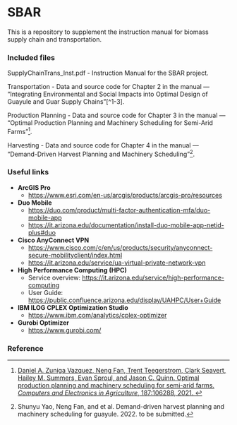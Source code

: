 # SBAR

This is a repository to supplement the instruction manual for biomass supply chain and transportation.

### Included files

SupplyChainTrans_Inst.pdf - Instruction Manual for the SBAR project.

Transportation - Data and source code for Chapter 2 in the manual — “Integrating Environmental and Social Impacts into Optimal Design of Guayule and Guar Supply Chains”[^1-3].

Production Planning - Data and source code for Chapter 3 in the manual — “Optimal Production Planning and Machinery Scheduling for Semi-Arid Farms”[^4].

Harvesting - Data and source code for Chapter 4 in the manual — “Demand-Driven Harvest Planning and Machinery Scheduling”[^5].

### Useful links

- **ArcGIS Pro** 
  - https://www.esri.com/en-us/arcgis/products/arcgis-pro/resources
- **Duo Mobile**
  - https://duo.com/product/multi-factor-authentication-mfa/duo-mobile-app
  - https://it.arizona.edu/documentation/install-duo-mobile-app-netid-plus#duo
- **Cisco AnyConnect VPN**
  - https://www.cisco.com/c/en/us/products/security/anyconnect-secure-mobilityclient/index.html
  - https://it.arizona.edu/service/ua-virtual-private-network-vpn
- **High Performance Computing (HPC)**
  - Service overview: https://it.arizona.edu/service/high-performance-computing
  - User Guide: https://public.confluence.arizona.edu/display/UAHPC/User+Guide
- **IBM ILOG CPLEX Optimization Studio**
  - https://www.ibm.com/analytics/cplex-optimizer
- **Gurobi Optimizer**
  - https://www.gurobi.com/

### Reference

[^1]: [Daniel A. Zuniga Vazquez, Ou Sun, Neng Fan, Evan Sproul, Hailey M. Summers, Jason C. Quinn, Sita Khanal, Paul Gutierrez, VeeAnder Mealing, Amy E. Landis, Clark Seavert, Trent Teegerstrom, and Blase Evancho. Integrating environmental and social impacts into optimal design of guayule and guar supply chains. *Computers & Chemical Engineering*, 146:107223, 2021.](https://doi.org/10.1016/j.compchemeng.2021.107223)
[^2]: [Sproul, E., Summers, H., Seavert, C., Robbs, J., Khanal, S., Mealing, V., Landies, A., Fan, N., Sun, O., & Quinn, J. (2020). Integrated techno-economic and environmental analysis of guayule rubber production. *Journal of Cleaner Production*, 273, 122811. doi:10.1016/j.jclepro.2020.122811](https://doi.org/10.1016/j.jclepro.2020.122811)
[^3]:  [Summers, H., Sproul, E., Seavert, C., Angadi, S., Robbs, J., Khanal, S., Gutierrez, P., Teegerstrom, T., Zuniga Vazquez, D., Fan, N., & Quinn, J. (2021). Economic and environmental analyses of incorporating guar into the American southwest. *Agricultural Systems*, 191, 103146. doi:10.1016/j.agsy.2021.103146](https://doi.org/10.1016/j.agsy.2021.103146)
[^4]: [Daniel A. Zuniga Vazquez, Neng Fan, Trent Teegerstrom, Clark Seavert, Hailey M. Summers, Evan Sproul, and Jason C. Quinn. Optimal production planning and machinery scheduling for semi-arid farms. *Computers and Electronics in Agriculture*, 187:106288, 2021. ](https://doi.org/10.1016/j.compag.2021.106288)
[^5]: Shunyu Yao, Neng Fan, and et al. Demand-driven harvest planning and machinery scheduling for guayule. 2022. to be submitted.

